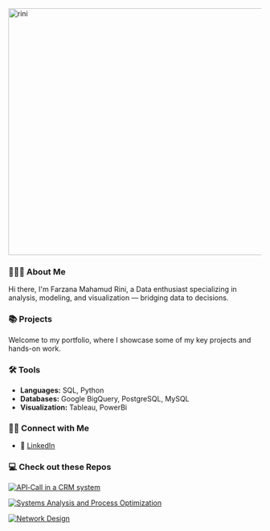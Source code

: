 <img width="1030" height="491" alt="rini" src="https://github.com/user-attachments/assets/d3d48c23-d30a-40a8-ae32-85d4c567b258" />

### 🙋🏻‍♀️ About Me
Hi there, I'm Farzana Mahamud Rini, a Data enthusiast specializing in analysis, modeling, and visualization — bridging data to decisions.

### 📚 Projects  
Welcome to my portfolio, where I showcase some of my key projects and hands-on work.  

### 🛠️ Tools  
- **Languages:** SQL, Python  
- **Databases:** Google BigQuery, PostgreSQL, MySQL
- **Visualization:** Tableau, PowerBi

### 👋🏻 Connect with Me  

- 💼 [LinkedIn](https://www.linkedin.com/farzanarini) 


### 💻 Check out these Repos

[![API‑Call in a CRM system](https://github-readme-stats.vercel.app/api/pin/?username=FarzanaMahamudRini1&repo=API-Call-in-a-CRM-system&bg_color=fffaf0&title_color=8b4513&text_color=5c4033&icon_color=c2b280)](https://github.com/FarzanaMahamudRini1/API-Call-in-a-CRM-system)

[![Systems Analysis and Process Optimization](https://github-readme-stats.vercel.app/api/pin/?username=FarzanaMahamudRini1&repo=Systems-Analysis-and-Process-Optimization&bg_color=fffaf0&title_color=8b4513&text_color=5c4033&icon_color=c2b280)](https://github.com/FarzanaMahamudRini1/Systems-Analysis-and-Process-Optimization)

[![Network Design](https://github-readme-stats.vercel.app/api/pin/?username=FarzanaMahamudRini1&repo=Network-Design&bg_color=fffaf0&title_color=8b4513&text_color=5c4033&icon_color=c2b280)](https://github.com/FarzanaMahamudRini1/Network-Design)

